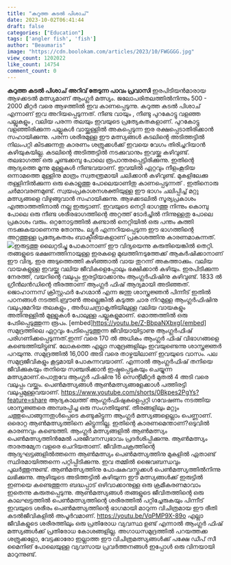 ```yaml
---
title: "കറുത്ത കടൽ പിശാച്"
date: 2023-10-02T06:41:44
draft: false
categories: ["Education"]
tags: ['angler fish', 'fish']
author: "Beaumaris"
image: "https://cdn.boolokam.com/articles/2023/10/FWGGGG.jpg"
view_count: 1202022
like_count: 14754
comment_count: 0
---
```


**കറുത്ത കടൽ പിശാച്** **അറിവ് തേടുന്ന പാവം പ്രവാസി** ഇരപിടിയൻമാരായ ആഴക്കടൽ മത്സ്യമാണ് ആംഗ്ലർ മത്സ്യം. ജലോപരിതലത്തിൽനിന്നും 500 - 2000 മീറ്റർ വരെ ആഴത്തിൽ ഇവ കാണപ്പെടുന്നു. കറുത്ത കടൽ പിശാച് എന്നാണ് ഇവ അറിയപ്പെടുന്നത്. നീണ്ട വായും , നീണ്ടു പുറകോട്ടു വളഞ്ഞ പല്ലുകളും , വലിയ പരന്ന തലയും ഇവയുടെ പ്രത്യേകതകളാണ്. പുറകോട്ടു വളഞ്ഞിരിക്കുന്ന പല്ലുകൾ വായ്ക്കുള്ളിൽ അകപ്പെടുന്ന ഇര രക്ഷപ്പെടാതിരിക്കാൻ സഹായിക്കുന്നു. പരന്ന ശരീരമുള്ള ഈ മത്സ്യങ്ങൾ കടലിന്റെ അടിത്തട്ടിൽ നിലംപറ്റി കിടക്കുന്നതു കാരണം ശത്രുക്കൾക്ക് ഇവയെ വേഗം തിരിച്ചറിയാൻ കഴിയുകയില്ല. കടലിന്റെ അടിത്തട്ടിൽ നടക്കുവാനും ഇവയ്ക്കു കഴിവുണ്ട്. തലഭാഗത്ത് ഒരു ചൂണ്ടക്കമ്പു പോലെ രൂപാന്തരപ്പെട്ടിരിക്കുന്നു. ഇതിന്റെ ആദ്യത്തെ മൂന്നു മുള്ളുകൾ നീണ്ടവയാണ്. ഇവയിൽ ഏറ്റവും നീളംകൂടിയ ഒന്നാമത്തെ മുള്ളിനു മാത്രം സ്വതന്ത്രമായി ചലിക്കാൻ കഴിവുണ്ട്. മുകളിലേക്കു തള്ളിനിൽക്കുന്ന ഒരു കൊളുത്തു പോലെയാണിതു കാണപ്പെടുന്നത് . ഇതിനൊരു ചർമാവരണമുണ്ട്. സ്വയംപ്രകാശനശക്തിയുള്ള ഈ ഭാഗം ചലിപ്പിച്ച് മറ്റു മത്സ്യങ്ങളെ വിഴുങ്ങുവാൻ സഹായിക്കുന്നു. ആഴക്കടലിൽ സൂര്യപ്രകാശം എത്താത്തതിനാൽ നല്ല ഇരുട്ടാണ്. ഇവയുടെ നെറ്റി ഭാഗത്തു നിന്നും കൊമ്പു പോലെ ഒരു നീണ്ട ശരീരഭാഗത്തിന്റെ അറ്റത്ത് ടോർച്ചിൽ നിന്നുള്ളതു പോലെ പ്രകാശം വരും. ഒറ്റനോട്ടത്തിൽ കണ്ടാൽ നെറ്റിയിൽ ഒരു പന്തം കുത്തി നടക്കുകയാണെന്നു തോന്നും. ല്യൂർ എന്നറിയപ്പെടുന്ന ഈ ഭാഗത്തിന്റെ അറ്റത്തുള്ള പ്രത്യേകതരം ബാക്ടീരിയകളാണ് പ്രകാശത്തിനു കാരണമാകുന്നത്. ![](https://cdn.boolokam.com/articles/2023/10/GJG.jpeg)ഇരുട്ടത്തു ലൈറ്റടിച്ചു പോകാനാണ് ഈ വിദ്യയെന്നു കരുതിയെങ്കിൽ തെറ്റി. തങ്ങളുടെ ഭക്ഷണത്തിനായുള്ള ഇരകളെ മുഖത്തിനടുത്തേക്ക് ആകർഷിക്കാനാണ് ഈ വിദ്യ. ഇര അടുത്തെത്തി കഴിഞ്ഞാൽ വായ തുറന്ന് അകത്താക്കും. വലിയ വായകളുള്ള ഇവയ്ക്കു വലിയ ജീവികളെപ്പോലും ഭക്ഷിക്കാൻ കഴിയും. ഇരപിടിക്കുന്ന നേരത്ത്, വയറിന്റെ വലുപ്പം ഇരട്ടിയാക്കാനും ആംഗ്ലർഫിഷിനു കഴിവുണ്ട്. 1833 ൽ ഗ്രീൻലൻഡിന്റെ തീരത്താണ് ആംഗ്ലർ ഫിഷ് ആദ്യമായി അടിഞ്ഞത്. ജൊഹാന്നസ് ക്രിസ്റ്റഫർ ഹേഗ്മാൻ എന്ന ജന്തു ശാസ്ത്രജ്ഞൻ പിന്നീട് ഇതിൽ പഠനങ്ങൾ നടത്തി.ബ്രൗൺ അല്ലെങ്കിൽ കടുത്ത ചാര നിറമുള്ള ആംഗ്ലർഫിഷിനു വലുപ്പമേറിയ തലകളും , അർധചന്ദ്രാകൃതിയിലുള്ള വലിയ വായകളും അതിനുള്ളിൽ മുള്ളുകൾ പോലുള്ള പല്ലുകളുമാണ്. മൊത്തത്തിൽ ഒരു പേടിപ്പെടുത്തുന്ന രൂപം. [embed]https://youtu.be/Z-BbpaNXbxg[/embed] സമുദ്രത്തിലെ ഏറ്റവും പേടിപ്പെടുത്തുന്ന ജീവിയായിട്ടാണു ആംഗ്ലർഫിഷ് പരിഗണിക്കപ്പെടുന്നത്.ഇന്ന് വരെ 170 ൽ അധികം ആംഗ്ലർ ഫിഷ് വിഭാഗങ്ങളെ കണ്ടെത്തിയിട്ടുണ്ട്. ലോകത്തെ എല്ലാ സമുദ്രങ്ങളിലും ഇവയുണ്ടെന്നു ശാസ്ത്രജ്ഞർ പറയുന്നു. സമുദ്രത്തിൽ 16,000 അടി വരെ താഴ്ചയിലാണ് ഇവയുടെ വാസം. പല സമുദ്രജീവികളും കൂട്ടമായി പോകുന്നവയാണ്. എന്നാൽ ആംഗ്ലർഫിഷ് തനിയെ ജീവിക്കുകയും തനിയെ സഞ്ചരിക്കാൻ ഇഷ്ടപ്പെടുകയും ചെയ്യുന്ന മത്സ്യമാണ്.പൊതുവേ ആംഗ്ലർ ഫിഷിനു 16 സെന്റിമീറ്റർ മുതൽ 4 അടി വരെ വലുപ്പം വയ്ക്കും. പെൺമത്സ്യങ്ങൾ ആൺമത്സ്യങ്ങളേക്കാൾ പത്തിരട്ടി വലുപ്പമുള്ളവയാണ്. https://www.youtube.com/shorts/0Bkpes2PgYs?feature=share ആദ്യകാലത്ത് ആംഗ്ലർഫിഷുകളെപ്പറ്റി ഗവേഷണം നടത്തിയ ശാസ്ത്രജ്ഞരെ അമ്പരപ്പിച്ച ഒരു സംഗതിയുണ്ട്. തീരങ്ങളിലും മറ്റും ചത്തുപൊങ്ങുന്നതുൾപ്പെടെ കണ്ടുകിട്ടുന്ന ആംഗ്ലർ മത്സ്യങ്ങളെല്ലാം പെണ്ണാണ്. ഒരൊറ്റ ആൺമത്സ്യത്തിനെ കിട്ടുന്നില്ല. ഇതിന്റെ കാരണമെന്താണ്?ഒടുവിൽ കാരണവും കണ്ടെത്തി. ആംഗ്ലർ മത്സ്യങ്ങളിൽ ആൺമത്സ്യം പെൺമത്സ്യത്തിൻമേൽ പരജീവനസ്വഭാവം പ്രദർശിപ്പിക്കുന്നു. ആൺമത്സ്യം താരതമ്യേന വളരെ ചെറിയതാണ്. ജീവിതചക്രത്തിന്റെ ആദ്യഘട്ടങ്ങളിൽത്തന്നെ ആൺമത്സ്യം പെൺമത്സ്യത്തിനു മുകളിൽ ഏതാണ്ട് സ്ഥിരമായിത്തന്നെ പറ്റിപ്പിടിക്കുന്നു. ഇവ തമ്മിൽ ജൈവബന്ധവും പുലർത്തുന്നുണ്ട്. ആൺമത്സ്യത്തിനു പോഷകവസ്തുക്കൾ പെൺമത്സ്യത്തിൽനിന്നു ലഭിക്കുന്നു. ആഴിയുടെ അടിത്തട്ടിൽ കഴിയുന്ന ഈ മത്സ്യങ്ങൾക്ക് ഇരുട്ടിൽ ഇണയെ കണ്ടെത്തുന്ന ബദ്ധപ്പാട് ഒഴിവാക്കാനുള്ള ഒരു ക്രമീകരണമാവാം ഇതെന്നു കരുതപ്പെടുന്നു. ആൺമത്സ്യങ്ങൾ തങ്ങളുടെ ജീവിതത്തിന്റെ ഒരു കാലഘട്ടത്തിൽ പെൺമത്സ്യത്തിന്റെ ശരീരത്തിൽ പറ്റിച്ചേരുകയും പിന്നീട് ഇവയുടെ ശരീരം പെൺമത്സ്യത്തിന്റെ ഭാഗമായി മാറുന്ന വിചിത്രമായ ഈ രീതി കടൽജീവികളിൽ അപൂർവമാണ്. https://youtu.be/VqPMP9X-89o എല്ലാ ജീവികളുടെ ശരീരത്തിലും ഒരു പ്രതിരോധ വ്യവസ്ഥ ഉണ്ട് എന്നാൽ ആംഗ്ലർ ഫിഷ് മത്സ്യങ്ങൾക്ക് പ്രതിരോധ കോശങ്ങളില്ല. അഗാധസമുദ്രത്തിൽ പറയത്തക്ക ശത്രുക്കളോ, വേട്ടക്കാരോ ഇല്ലാത്ത ഈ വിചിത്രമത്സ്യങ്ങൾക്ക് പക്ഷേ ഡീപ് സീ മൈനിങ് പോലെയുള്ള വ്യവസായ പ്രവർത്തനങ്ങൾ ഇപ്പോൾ ഒരു വിനയായി മാറുന്നുണ്ട്.
